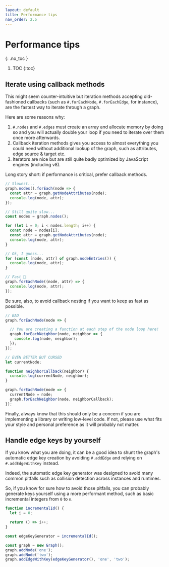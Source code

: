 ```yaml
---
layout: default
title: Performance tips
nav_order: 2.5
---
```


# Performance tips
{: .no_toc }

1. TOC
{:toc}

## Iterate using callback methods

This might seem counter-intuitive but iteration methods accepting old-fashioned callbacks (such as `#.forEachNode`, `#.forEachEdge`, for instance), are the fastest way to iterate through a graph.

Here are some reasons why:

1. `#.nodes` and `#.edges` must create an array and allocate memory by doing so and you will actually double your loop if you need to iterate over them once more afterwards.
2. Callback iteration methods gives you access to almost everything you could need without additional lookup of the graph, such as attributes, edge source & target etc.
3. Iterators are nice but are still quite badly optimized by JavaScript engines (including v8).

Long story short: if performance is critical, prefer callback methods.

```javascript
// Slowest...
graph.nodes().forEach(node => {
  const attr = graph.getNodeAttributes(node);
  console.log(node, attr);
});

// Still quite slow...
const nodes = graph.nodes();

for (let i = 0; i < nodes.length; i++) {
  const node = nodes[i];
  const attr = graph.getNodeAttributes(node);
  console.log(node, attr);
}

// Ok, I guess...
for (const [node, attr] of graph.nodeEntries()) {
  console.log(node, attr);
}

// Fast 🚀
graph.forEachNode((node, attr) => {
  console.log(node, attr);
});
```

Be sure, also, to avoid callback nesting if you want to keep as fast as possible.

```javascript
// BAD
graph.forEachNode(node => {

  // You are creating a function at each step of the node loop here!
  graph.forEachNeighbor(node, neighbor => {
    console.log(node, neighbor);
  });
});

// EVEN BETTER BUT CURSED
let currentNode;

function neighborCallback(neighbor) {
  console.log(currentNode, neighbor);
}

graph.forEachNode(node => {
  currentNode = node;
  graph.forEachNeighbor(node, neighborCallback);
});
```

Finally, always know that this should only be a concern if you are implementing a library or writing low-level code. If not, please use what fits your style and personal preference as it will probably not matter.

## Handle edge keys by yourself

If you know what you are doing, it can be a good idea to shunt the graph's automatic edge key creation by avoiding `#.addEdge` and relying on `#.addEdgeWithKey` instead.

Indeed, the automatic edge key generator was designed to avoid many common pitfalls such as collision detection across instances and runtimes.

So, if you know for sure how to avoid those pitfalls, you can probably generate keys yourself using a more performant method, such as basic incremental integers from `0` to `n`.

```javascript
function incrementalId() {
  let i = 0;

  return () => i++;
}

const edgeKeyGenerator = incrementalId();

const graph = new Graph();
graph.addNode('one');
graph.addNode('two');
graph.addEdgeWithKey(edgeKeyGenerator(), 'one', 'two');
```
